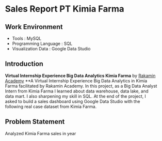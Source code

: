 # Sales Report PT Kimia Farma
## Work Environment
- Tools : MySQL
- Programming Language : SQL
- Visualization Data : Google Data Studio
## Introduction
**Virtual Internship Experience Big Data Analytics Kimia Farma** by [Rakamin Academy](https://www.rakamin.com/)
**A Virtual Internship Experience Big Data Analytics in Kimia Farma facilitated by Rakamin Academy. In this project, as a Big Data Analyst Intern from Kimia Farma I learned about data warehouse, data lake, and data mart. I also sharpening my skill in SQL. At the end of the project, I asked to build a sales dashboard using Google Data Studio with the following real case dataset from Kimia Farma.
## Problem Statement
Analyzed Kimia Farma sales in year
